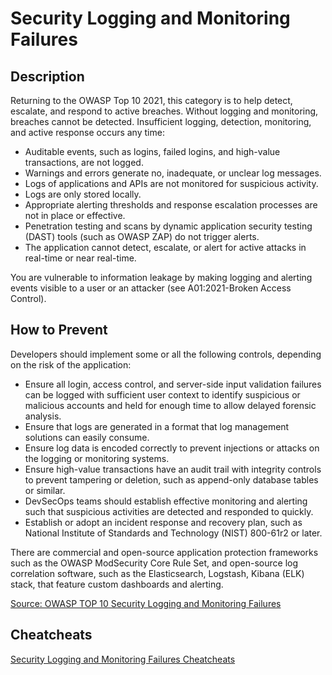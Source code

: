 # Security Logging and Monitoring Failures
## Description
Returning to the OWASP Top 10 2021, this category is to help detect, escalate, and respond to active breaches. Without logging and monitoring, breaches cannot be detected. Insufficient logging, detection, monitoring, and active response occurs any time:

- Auditable events, such as logins, failed logins, and high-value transactions, are not logged.
- Warnings and errors generate no, inadequate, or unclear log messages.
- Logs of applications and APIs are not monitored for suspicious activity.
- Logs are only stored locally.
- Appropriate alerting thresholds and response escalation processes are not in place or effective.
- Penetration testing and scans by dynamic application security testing (DAST) tools (such as OWASP ZAP) do not trigger alerts.
- The application cannot detect, escalate, or alert for active attacks in real-time or near real-time.

You are vulnerable to information leakage by making logging and alerting events visible to a user or an attacker (see A01:2021-Broken Access Control).

## How to Prevent
Developers should implement some or all the following controls, depending on the risk of the application:

- Ensure all login, access control, and server-side input validation failures can be logged with sufficient user context to identify suspicious or malicious accounts and held for enough time to allow delayed forensic analysis.
- Ensure that logs are generated in a format that log management solutions can easily consume.
- Ensure log data is encoded correctly to prevent injections or attacks on the logging or monitoring systems.
- Ensure high-value transactions have an audit trail with integrity controls to prevent tampering or deletion, such as append-only database tables or similar.
- DevSecOps teams should establish effective monitoring and alerting such that suspicious activities are detected and responded to quickly.
- Establish or adopt an incident response and recovery plan, such as National Institute of Standards and Technology (NIST) 800-61r2 or later.

There are commercial and open-source application protection frameworks such as the OWASP ModSecurity Core Rule Set, and open-source log correlation software, such as the Elasticsearch, Logstash, Kibana (ELK) stack, that feature custom dashboards and alerting.

[Source: OWASP TOP 10 Security Logging and Monitoring Failures](https://owasp.org/Top10/A09_2021-Security_Logging_and_Monitoring_Failures/)

## Cheatcheats
[Security Logging and Monitoring Failures Cheatcheats](https://cheatsheetseries.owasp.org/IndexTopTen.html#a092021-security-logging-and-monitoring-failures)